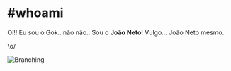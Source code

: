 # #whoami 

Oi!! Eu sou o Gok.. não não.. Sou o **João Neto**! Vulgo... João Neto mesmo.

\o/


![Branching](http://cofarming.info/wp-content/uploads/2017/01/Linkedin-logo-1-550x550-300x300.png)
